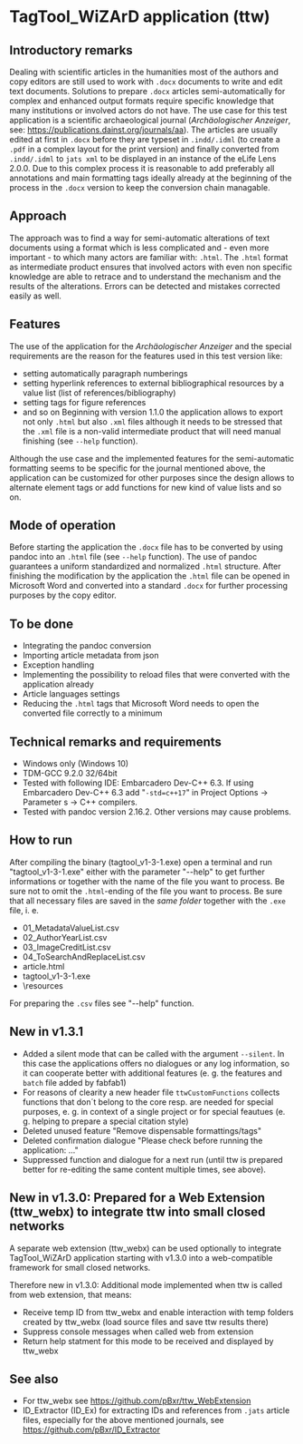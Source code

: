 # TagTool_WiZArD application (ttw)

## Introductory remarks

Dealing with scientific articles in the humanities most of the authors and copy editors are still used to work with `.docx` documents to write and edit text documents.
Solutions to prepare `.docx` articles semi-automatically for complex and enhanced output formats require specific knowledge that many institutions or involved actors do not have.
The use case for this test application is a scientific archaeological journal (_Archäologischer Anzeiger_, see: https://publications.dainst.org/journals/aa).
The articles are usually edited at first in `.docx` before they are typeset in `.indd/.idml` (to create a `.pdf` in a complex layout for the print version) and finally converted from `.indd/.idml` to `jats xml` to be displayed in an instance of the eLife Lens 2.0.0.
Due to this complex process it is reasonable to add preferably all annotations and main formatting tags ideally already at the beginning of the process in the `.docx` version to keep the conversion chain managable.

## Approach

The approach was to find a way for semi-automatic alterations of text documents using a format which is less complicated and - even more important - to which many actors are familiar with: `.html`.
The `.html` format as intermediate product ensures that involved actors with even non specific knowledge are able to retrace and to understand the mechanism and the results of the alterations. Errors can be detected and mistakes corrected easily as well.

## Features

The use of the application for the _Archäologischer Anzeiger_ and the special requirements are the reason for the features used in this test version like:

- setting automatically paragraph numberings
- setting hyperlink references to external bibliographical resources by a value list (list of references/bibliography)
- setting tags for figure references
- and so on
Beginning with version 1.1.0 the application allows to export not only `.html` but also `.xml` files although it needs to be stressed that the `.xml` file is a non-valid intermediate product that will need manual finishing (see `--help` function).  

Although the use case and the implemented features for the semi-automatic formatting seems to be specific for the journal mentioned above, the application can be customized for other purposes since the design allows to alternate element tags or add functions for new kind of value lists and so on.

## Mode of operation

Before starting the application the `.docx` file has to be converted by using pandoc into an `.html` file (see `--help` function). The use of pandoc guarantees a uniform standardized and normalized `.html` structure. After finishing the modification by the application the `.html` file can be opened in Microsoft Word and converted into a standard `.docx` for further processing purposes by the copy editor.

## To be done

- Integrating the pandoc conversion
- Importing article metadata from json
- Exception handling
- Implementing the possibility to reload files that were converted with the application already
- Article languages settings
- Reducing the `.html` tags that Microsoft Word needs to open the converted file correctly to a minimum

## Technical remarks and requirements

- Windows only (Windows 10)
- TDM-GCC 9.2.0 32/64bit
- Tested with following IDE: Embarcadero Dev-C++ 6.3. If using Embarcadero Dev-C++ 6.3 add "`-std=c++17`" in Project Options -> Parameter s -> C++ compilers.
- Tested with pandoc version 2.16.2. Other versions may cause problems.

## How to run

After compiling the binary (tagtool_v1-3-1.exe) open a terminal and run "tagtool_v1-3-1.exe" either with the parameter "--help" to get further informations or together with the name of the file you want to process.
Be sure not to omit the `.html`-ending of the file you want to process.
Be sure that all necessary files are saved in the *same folder* together with the `.exe` file, i. e.
- 01_MetadataValueList.csv
- 02_AuthorYearList.csv
- 03_ImageCreditList.csv
- 04_ToSearchAndReplaceList.csv
- article.html
- tagtool_v1-3-1.exe
- \resources  

For preparing the `.csv` files see "--help" function.

## New in v1.3.1

- Added a silent mode that can be called with the argument `--silent`. In this case the applications offers no dialogues or any log information, so it can cooperate better with additional features (e. g. the features and `batch` file added by fabfab1)
- For reasons of clearity a new header file `ttwCustomFunctions` collects functions that don´t belong to the core resp. are needed for special purposes, e. g. in context of a single project or for special feautues (e. g. helping to prepare a special citation style) 
- Deleted unused feature "Remove dispensable formattings/tags"
- Deleted confirmation dialogue "Please check before running the application: ..."
- Suppressed function and dialogue for a next run (until ttw is prepared better for re-editing the same content multiple times, see above).

## New in v1.3.0: Prepared for a Web Extension (ttw_webx) to integrate ttw into small closed networks

A separate web extension (ttw_webx) can be used optionally to integrate TagTool_WiZArD application starting with v1.3.0 into a web-compatible framework for small closed networks. 

Therefore new in v1.3.0: Additional mode implemented when ttw is called from web extension, that means:
- Receive temp ID from ttw_webx and enable interaction with temp folders created by ttw_webx (load source files and save ttw results there)
- Suppress console messages when called web from extension
- Return help statment for this mode to be received and displayed by ttw_webx

## See also

- For ttw_webx see https://github.com/pBxr/ttw_WebExtension
- ID_Extractor (ID_Ex) for extracting IDs and references from `.jats` article files, especially for the above mentioned journals, see   https://github.com/pBxr/ID_Extractor

